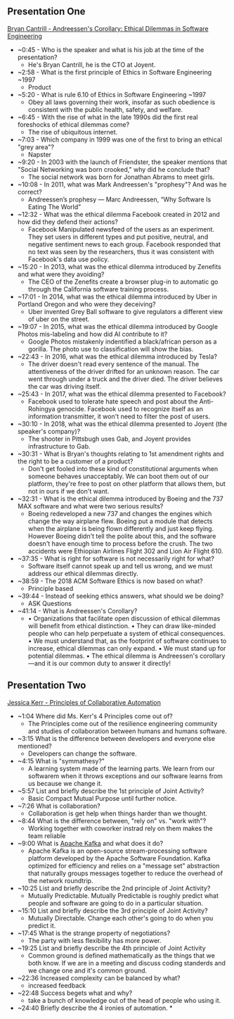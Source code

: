 ## Presentation One

[Bryan Cantrill - Andreessen's Corollary: Ethical Dilemmas in Software Engineering](https://www.youtube.com/watch?v=0wtvQZijPzg&feature=youtu.be "Bryan Cantrill - Andreessen's Corollary: Ethical Dilemmas in Software Engineering")

* ~0:45 - Who is the speaker and what is his job at the time of the presentation?
  * He's Bryan Cantrill, he is the CTO at Joyent.
* ~2:58 - What is the first principle of Ethics in Software Engineering ~1997
  * Product
* ~5:20 - What is rule 6.10 of Ethics in Software Engineering ~1997
  * Obey all laws governing their work, insofar as such obedience is consistent with the public health, safety, and welfare.
* ~6:45 - With the rise of what in the late 1990s did the first real foreshocks of ethical dilemmas come?
  * The rise of ubiquitous internet.
* ~7:03 - Which company in 1999 was one of the first to bring an ethical "grey area"?
  * Napster
* ~9:20 - In 2003 with the launch of Friendster, the speaker mentions that "Social Networking was born crooked," why did he conclude that?
  * The social network was born for Jonathan Abrams to meet girls.  
* ~10:08 - In 2011, what was Mark Andreessen's "prophesy"? And was he correct?
  * Andreessen’s prophesy — Marc Andreessen, “Why Software Is Eating The World”
* ~12:32 - What was the ethical dilemma Facebook created in 2012 and how did they defend their actions?
  * Facebook Manipulated newsfeed of the users as an experiment. They set users in different types and put positive, neutral, and negative sentiment news to each group. Facebook responded that no text was seen by the researchers, thus it was consistent with Facebook's data use policy. 
* ~15:20 -  In 2013, what was the ethical dilemma introduced by Zenefits and what were they avoiding?
  * The CEO of the Zenefits create a browser plug-in to automatic go through the California software training process.
* ~17:01 - In 2014, what was the ethical dilemma introduced by Uber in Portland Oregon and who were they deceiving?
  * Uber invented Grey Ball software to give regulators a different view of uber on the street.
* ~19:07 - In 2015, what was the ethical dilemma introduced by Google Photos mis-labeling and how did AI contribute to it?
  * Google Photos mistakenly indentified a black/african person as a gorilla. The photo use to classification will show the bias.
* ~22:43 - In 2016, what was the ethical dilemma introduced by Tesla?
  *  The driver doesn't read every sentence of the manual. The attentiveness of the driver drifted for an unknown reason. The car went through under a truck and the driver died. The driver believes the car was driving itself.
* ~25:43 - In 2017, what was the ethical dilemma presented to Facebook?
  * Facebook used to tolerate hate speech and post about the Anti-Rohingya genocide. Facebook used to recognize itself as an information transmitter, it won't need to filter the post of users.
* ~30:10 - In 2018, what was the ethical dilemma presented to Joyent (the speaker's company)?
  * The shooter in Pittsbugh uses Gab, and Joyent provides infrastructure to Gab.
* ~30:31 - What is Bryan's thoughts relating to 1st amendment rights and the right to be a customer of a product?
  * Don't get fooled into these kind of constitutional arguments when someone behaves unacceptably. We can boot them out of our platform, they're free to post on other platform that allows them, but not in ours if we don't want.
* ~32:31 - What is the ethical dilemma introduced by Boeing and the 737 MAX software and what were two serious results?
  * Boeing redeveloped a new 737 and changes the engines which change the way airplane flew. Boeing put a module that detects when the airplane is being flown differently and just keep flying. However Boeing didn't tell the polite about this, and the software doesn't have enough time to process before the crush. The two accidents were Ethiopian Airlines Flight 302 and Lion Air Flight 610.
* ~37:35 - What is right for software is not necessarily right for what?
  * Software itself cannot speak up and tell us wrong, and we must address our ethical dilemmas directly.
* ~38:59 - The 2018 ACM Software Ethics is now based on what?
  * Principle based
* ~39:44 - Instead of seeking ethics answers, what should we be doing?
  * ASK Questions
* ~41:14 - What is Andreessen's Corollary?
  * • Organizations that facilitate open discussion of ethical dilemmas will benefit from ethical distinction. • They can draw like-minded people who can help perpetuate a system of ethical consequences. • We must understand that, as the footprint of software continues to increase, ethical dilemmas can only expand. • We must stand up for potential dilemmas. • The ethical dilemma is Andreessen's corollary—and it is our common duty to answer it directly!

## Presentation Two

[Jessica Kerr - Principles of Collaborative Automation](https://www.youtube.com/watch?v=JY4HPhXuWFg&feature=emb_logo "Jessica Kerr - Principles of Collaborative Automation")

* ~1:04 Where did Ms. Kerr's 4 Principles come out of?
  * The Principles come out of the resilience engineering community and studies of collaboration between humans and humans software.
* ~3:15 What is the difference between developers and everyone else mentioned?
  * Developers can change the software.
* ~4:15 What is "symmathesy?"
  * A learning system made of the learning parts. We learn from our softwarem when it throws exceptions and our software learns from us because we change it.
* ~5:57 List and briefly describe the 1st principle of Joint Activity?
  * Basic Compact
  Mutual Purpose until further notice.
* ~7:26 What is collaboration?
  * Collaboration is get help when things harder than we thought.
* ~8:44 What is the difference between, "rely on" vs. "work with"?
  * Working together with coworker instrad rely on them makes the team reliable
* ~9:00 What is [Apache Kafka](http://kafka.apache.org/ "Apache Kafka") and what does it do?
  * Apache Kafka is an open-source stream-processing software platform developed by the Apache Software Foundation. Kafka optimized for efficiency and relies on a "message set" abstraction that naturally groups messages together to reduce the overhead of the network roundtrip.
* ~10:25 List and briefly describe the 2nd principle of Joint Activity?
  * Mutually Predictable. Mutually Predictable is roughly predict what people and software are going to do in a particular situation.
* ~15:10 List and briefly describe the 3rd principle of Joint Activity?
  * Mutually Directable. Change each other's going to do when you predict it.
* ~17:45 What is the strange property of negotiations?
  * The party with less flexibility has more power. 
* ~19:25 List and briefly describe the 4th principle of Joint Activity
  * Common ground is defined mathematically as the things that we both know. If we are in a meeting and discuss coding standerds and we change one and it's common ground.
* ~22:36 Increased complexity can be balanced by what?
  * increased feedback
* ~22:48 Success begets what and why?
  * take a bunch of knowledge out of the head of people who using it.
* ~24:40 Briefly describe the 4 ironies of automation.
  * 
